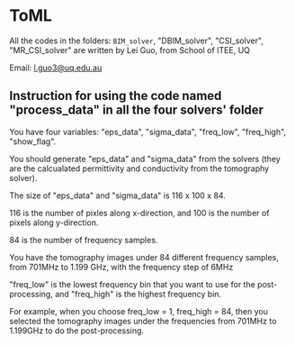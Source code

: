 ToML
==================================================================================

All the codes in the folders: `BIM_solver`, "DBIM_solver", "CSI_solver", "MR_CSI_solver" are written by Lei Guo, from School of ITEE, UQ

Email: l.guo3@uq.edu.au

Instruction for using the code named "process_data" in all the four solvers' folder
-----------------------------------------------------------------------------------

You have four variables: "eps_data", "sigma_data", "freq_low", "freq_high", "show_flag".

You should generate "eps_data" and "sigma_data" from the solvers (they are the calcualated permittivity and conductivity from the tomography solver).

The size of "eps_data" and "sigma_data" is 116 x 100 x 84.

116 is the number of pixles along x-direction, and 100 is the number of pixels along y-direction.

84 is the number of frequency samples.

You have the tomography images under 84 different frequency samples, from 701MHz to 1.199 GHz, with the frequency step of 6MHz

"freq_low" is the lowest frequency bin that you want to use for the post-processing, and "freq_high" is the highest frequency bin.

For example, when you choose freq_low = 1, freq_high = 84, then you selected the tomography images under the frequencies from 701MHz to 1.199GHz to do the post-processing.
